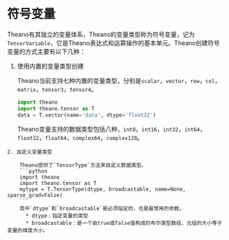 # 符号变量
Theano有其独立的变量体系，Theano的变量类型称为符号变量，记为`TensorVariable`，它是Theano表达式和运算操作的基本单元。Theano创建符号变量的方式主要有以下几种：

  1. 使用内置的变量类型创建

      Theano当前支持七种内置的变量类型，分别是`scalar`，`vector`，`row`，`col`，`matrix`，`tensor3`，`tensor4`。
      ```python
      import theano 
      import theano.tensor as T
      data = T.vector(name='data', dtype='float32')
      ```
      Theano变量支持的数据类型包括八种，`int8`，`int16`，`int32`，`int64`，`float32`，`float64`，`complex64`，`complex128`。

    2. 自定义变量类型

        Theano提供了`TensorType`方法来自定义数据类型。
        ```python
        import theano
        import theano.tensor as T
        mytype = T.TensorType(dtype, broadcastable, name=None, sparse_grad=False)
        ```
        其中`dtype`和`broadcastable`是必须指定的，也是最常用的参数。
          * dtype：指定变量的类型
          * broadcastable：是一个由true或false值构成的布尔类型数组，元组的大小等于变量的维度大小。
